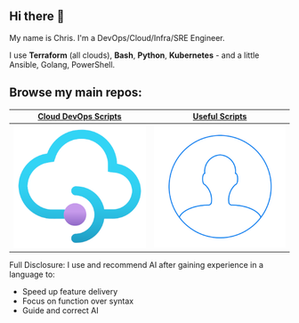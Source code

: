 ## Hi there 👋

My name is Chris. I'm a DevOps/Cloud/Infra/SRE Engineer.

I use **Terraform** (all clouds), **Bash**, **Python**, **Kubernetes** - and a little Ansible, Golang, PowerShell.

## Browse my main repos:

| [**Cloud DevOps Scripts**](https://github.com/chrisbuckleycode/cloud-devops-scripts)                  | [**Useful Scripts**](https://github.com/chrisbuckleycode/usefulscripts)                  |
| ----------------------- | ----------------------- |
| [![Cloud DevOps Scripts](cloud.png)](https://github.com/chrisbuckleycode/cloud-devops-scripts) | [![Useful Scripts](user.png)](https://github.com/chrisbuckleycode/usefulscripts) |



Full Disclosure: I use and recommend AI after gaining experience in a language to:
- Speed up feature delivery
- Focus on function over syntax
- Guide and correct AI
